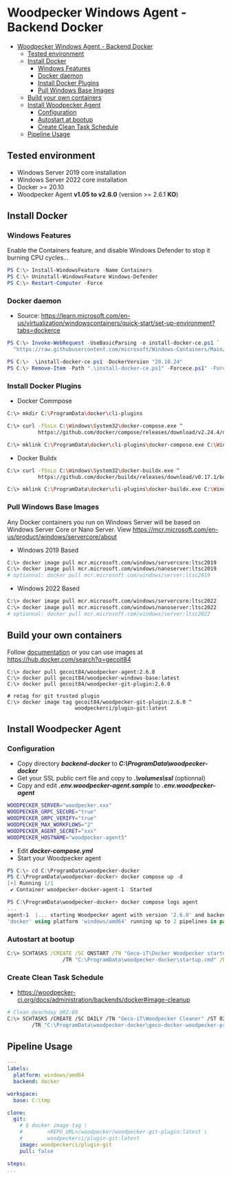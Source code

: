 # Woodpecker Windows Agent - Backend Docker

- [Woodpecker Windows Agent - Backend Docker](#woodpecker-windows-agent---backend-docker)
  - [Tested environment](#tested-environment)
  - [Install Docker](#install-docker)
    - [Windows Features](#windows-features)
    - [Docker daemon](#docker-daemon)
    - [Install Docker Plugins](#install-docker-plugins)
    - [Pull Windows Base Images](#pull-windows-base-images)
  - [Build your own containers](#build-your-own-containers)
  - [Install Woodpecker Agent](#install-woodpecker-agent)
    - [Configuration](#configuration)
    - [Autostart at bootup](#autostart-at-bootup)
    - [Create Clean Task Schedule](#create-clean-task-schedule)
  - [Pipeline Usage](#pipeline-usage)

## Tested environment

- Windows Server 2019 core installation
- Windows Server 2022 core installation
- Docker >= 20.10
- Woodpecker Agent **v1.05 to v2.6.0** (version >= 2.6.1 **KO**)

## Install Docker

### Windows Features

Enable the Containers feature, and disable Windows Defender to stop it burning CPU cycles...

```powershell
PS C:\> Install-WindowsFeature -Name Containers
PS C:\> Uninstall-WindowsFeature Windows-Defender
PS C:\> Restart-Computer -Force
```

### Docker daemon

- Source: <https://learn.microsoft.com/en-us/virtualization/windowscontainers/quick-start/set-up-environment?tabs=dockerce>

```powershell
PS C:\> Invoke-WebRequest -UseBasicParsing -o install-docker-ce.ps1 `
  "https://raw.githubusercontent.com/microsoft/Windows-Containers/Main/helpful_tools/Install-DockerCE/install-docker-ce.ps1"

PS C:\> .\install-docker-ce.ps1 -DockerVersion "20.10.24"
PS C:\> Remove-Item -Path ".\install-docker-ce.ps1" -Forcece.ps1" -Force
```

### Install Docker Plugins

- Docker Commpose

```bash
C:\> mkdir C:\ProgramData\docker\cli-plugins

C:\> curl -fSsLo C:\Windows\System32\docker-compose.exe ^
          https://github.com/docker/compose/releases/download/v2.24.4/docker-compose-windows-x86_64.exe

C:\> mklink C:\ProgramData\docker\cli-plugins\docker-compose.exe C:\Windows\System32\docker-compose.exe
```

- Docker Buildx

```bash
C:\> curl -fSsLo C:\Windows\System32\docker-buildx.exe ^
          https://github.com/docker/buildx/releases/download/v0.17.1/buildx-v0.17.1.windows-amd64.exe

C:\> mklink C:\ProgramData\docker\cli-plugins\docker-buildx.exe C:\Windows\System32\docker-buildx.exe
```

### Pull Windows Base Images

Any Docker containers you run on Windows Server will be based on Windows Server Core or Nano Server.
View <https://mcr.microsoft.com/en-us/product/windows/servercore/about>

- Windows 2019 Based

```bash
C:\> docker image pull mcr.microsoft.com/windows/servercore:ltsc2019
C:\> docker image pull mcr.microsoft.com/windows/nanoserver:ltsc2019
# optionnal: docker pull mcr.microsoft.com/windows/server:ltsc2019
```

- Windows 2022 Based

```bash
C:\> docker image pull mcr.microsoft.com/windows/servercore:ltsc2022
C:\> docker image pull mcr.microsoft.com/windows/nanoserver:ltsc2022
# optionnal: docker pull mcr.microsoft.com/windows/server:ltsc2022
```

## Build your own containers

Follow [documentation](../../build/README.md) or you can
use images at <https://hub.docker.com/search?q=gecoit84>

```command
C:\> docker pull gecoit84/woodpecker-agent:2.6.0
C:\> docker pull gecoit84/woodpecker-windows-base:latest
C:\> docker pull gecoit84/woodpecker-git-plugin:2.6.0

# retag for git trusted plugin
C:\> docker image tag gecoit84/woodpecker-git-plugin:2.6.0 ^
                      woodpeckerci/plugin-git:latest
```

## Install Woodpecker Agent

### Configuration

- Copy directory _**backend-docker**_ to _**C:\ProgramData\woodpecker-docker**_
- Get your SSL public cert file and copy to _**.\volumes\ssl**_ (optionnal)
- Copy and edit _**.env.woodpecker-agent.sample**_ to _**.env.woodpecker-agent**_

```bash
WOODPECKER_SERVER="woodpecker.xxx"
WOODPECKER_GRPC_SECURE="true"
WOODPECKER_GRPC_VERIFY="true"
WOODPECKER_MAX_WORKFLOWS="2"
WOODPECKER_AGENT_SECRET="xxx"
WOODPECKER_HOSTNAME="woodpecker-agent5"
```

- Edit _**docker-compose.yml**_
- Start your Woodpecker agent

```powershell
PS C:\> cd C:\ProgramData\woodpecker-docker
PS C:\ProgramData\woodpecker-docker> docker compose up -d
[+] Running 1/1
 ✔ Container woodpecker-docker-agent-1  Started

PS C:\ProgramData\woodpecker-docker> docker compose logs agent
...
agent-1  |... starting Woodpecker agent with version '2.6.0' and backend
'docker' using platform 'windows/amd64' running up to 2 pipelines in parallel ...
```

### Autostart at bootup

```cmd
C:\> SCHTASKS /CREATE /SC ONSTART /TN "Geco-iT\Docker Woodpecker startup" ^
                  /TR "C:\ProgramData\woodpecker-docker\startup.cmd" /RU system
```

### Create Clean Task Schedule

- <https://woodpecker-ci.org/docs/administration/backends/docker#image-cleanup>

```bash
# Clean @eachday @02:00
C:\> SCHTASKS /CREATE /SC DAILY /TN "Geco-iT\Woodpecker Cleaner" /ST 02:00 /RU system ^
        /TR "C:\ProgramData\woodpecker-docker\geco-docker-woodpecker-prune.crond.cmd"
```

## Pipeline Usage

```yaml
---
labels:
  platform: windows/amd64
  backend: docker

workspace:
  base: C:\tmp

clone:
  git:
    # $ docker image tag \
    #        <REPO_URL>/woodpecker/woodpecker-git-plugin:latest \
    #        woodpeckerci/plugin-git:latest
    image: woodpeckerci/plugin-git
    pull: false

steps:
...
```
